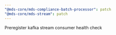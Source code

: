 ```yaml
---
"@mds-core/mds-compliance-batch-processor": patch
"@mds-core/mds-stream": patch
---
```


Preregister kafka stream consumer health check
